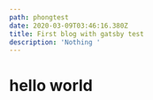 ```yaml
---
path: phongtest
date: 2020-03-09T03:46:16.380Z
title: First blog with gatsby test
description: 'Nothing '
---
```

# hello world
